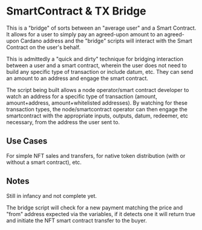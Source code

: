 # SmartContract & TX Bridge
This is a "bridge" of sorts between an "average user" and a Smart Contract. It allows for a user to simply pay an agreed-upon amount to an agreed-upon Cardano address and the "bridge" scripts will interact with the Smart Contract on the user's behalf. 

This is admittedly a "quick and dirty" technique for bridging interaction between a user and a smart contract, wherein the user does not need to build any specific type of transaction or include datum, etc. They can send an amount to an address and engage the smart contract.

The script being built allows a node operator/smart contract developer to watch an address for a specific type of transaction (amount, amount+address, amount+whitelisted addresses). By watching for these transaction types, the node/smartcontract operator can then engage the smartcontract with the appropriate inputs, outputs, datum, redeemer, etc necessary, from the address the user sent to.

## Use Cases
For simple NFT sales and transfers, for native token distribution (with or without a smart contract), etc.

## Notes
Still in infancy and not complete yet.

The bridge script will check for a new payment matching the price and "from" address expected via the variables, if it detects one it will return true and initiate the NFT smart contract transfer to the buyer.
